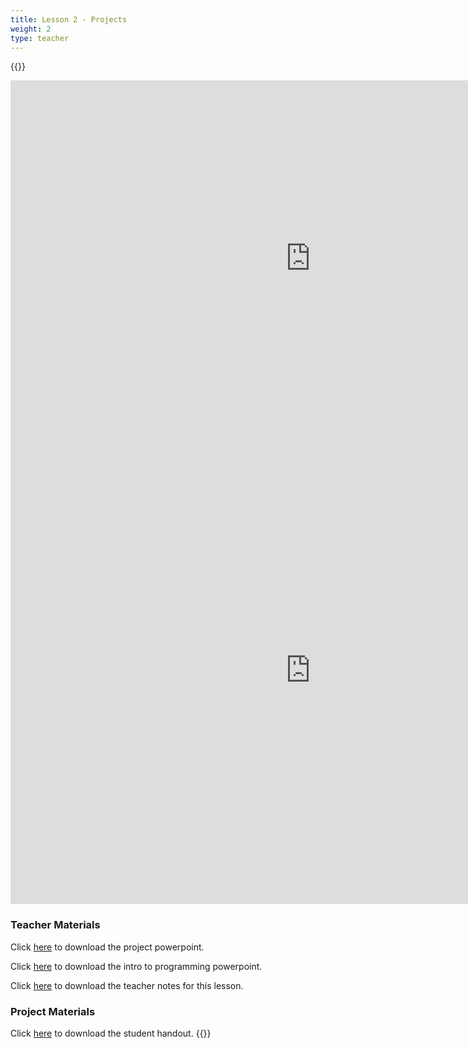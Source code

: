 ```yaml
---
title: Lesson 2 - Projects
weight: 2
type: teacher
---
```

{{<teacher>}}
<iframe src="https://docs.google.com/presentation/d/e/2PACX-1vRAI1AiIDY4oVpA6KkvbhXl_KjrOBYZbjhNBD38ZBAenb61-2Yi55m7phBP9EK3M58_JZkdiBeONLvx/embed?start=false&loop=false&delayms=3000" frameborder="0" width="960" height="569" allowfullscreen="true" mozallowfullscreen="true" webkitallowfullscreen="true"></iframe>

<iframe src="https://docs.google.com/presentation/d/e/2PACX-1vRzyUk2Id8xRSnSSq3W0kp-AtNzeGrFPpZK4aU4NXSjw_Jzp2IYBGR7j3FA-FOo6ihyCzXOjGZjHaby/embed?start=false&loop=false&delayms=3000" frameborder="0" width="960" height="749" allowfullscreen="true" mozallowfullscreen="true" webkitallowfullscreen="true"></iframe>

### Teacher Materials

Click <a href="https://docs.google.com/presentation/d/15pTHAGk7MSFSqhvuszLg6qlGlpSGNl83LdwoOPBK0gM/edit?usp=sharing" target="_blank">here</a> to download the project powerpoint.

Click <a href="https://docs.google.com/presentation/d/1v_PxFnBJGHQjV7S0x5a9X86yHjCdVooYyfWJ0bk3ulc/edit?usp=sharing" target="_blank">here</a> to download the intro to programming powerpoint.

Click <a href="https://docs.google.com/document/d/1tGJmM-bmdItr4sJeu9yyIwCk6s3_DH35CzWKvR7X4FE/edit?usp=sharing" target="_blank">here</a> to download the teacher notes for this lesson.

### Project Materials

Click <a href="https://docs.google.com/document/d/1arjMOjgZp-hpmALgp3fMKwl-5S9ePsEsIxC0i0L4LCU/edit?usp=sharing" target="_blank">here</a> to download the student handout.
{{</teacher>}}